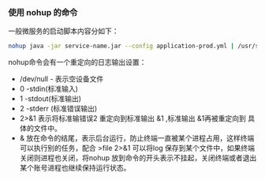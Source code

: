 ### 使用 nohup 的命令

一般微服务的启动脚本内容分如下：

```sh
nohup java -jar service-name.jar --config application-prod.yml | /usr/sbin/cronolog ./log/service-name-%Y-%m-%d.out >> /dev/null 2>&1 & 
```

nohup命令会有一个重定向的日志输出设置：

*  /dev/null - 表示空设备文件
* 0  -stdin(标准输入)
* 1  -stdout(标准输出)
* 2 -stderr (标准错误输出)
* 2>&1 表示将标准输错误2 重定向到标准输出 &1 ,标准输出 &1再被重定向到 具体的文件中。
*  & 放在命令的结尾，表示后台运行，防止终端一直被某个进程占用，这样终端可以执行别的任务，配合 >file 2>&1 可以将log 保存到某个文件中，如果终端关闭则进程也关闭，将nohup 放到命令的开头表示不挂起，关闭终端或者退出某个账号进程也继续保持运行状态。
